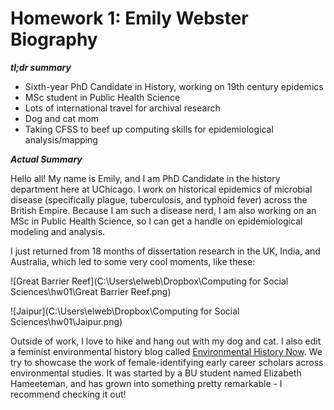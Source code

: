 # Homework 1: Emily Webster Biography

**_tl;dr summary_**

* Sixth-year PhD Candidate in History, working on 19th century epidemics
* MSc student in Public Health Science
* Lots of international travel for archival research
* Dog and cat mom
* Taking CFSS to beef up computing skills for epidemiological analysis/mapping

**_Actual Summary_**

Hello all! My name is Emily, and I am PhD Candidate in the history department here at UChicago. I work on historical epidemics of microbial disease (specifically plague, tuberculosis, and typhoid fever) across the British Empire. Because I am such a disease nerd, I am also working on an MSc in Public Health Science, so I can get a handle on epidemiological modeling and analysis. 

I just returned from 18 months of dissertation research in the UK, India, and Australia, which led to some very cool moments, like these:

![Great Barrier Reef](C:\Users\elweb\Dropbox\Computing for Social Sciences\hw01\Great Barrier Reef.png) 

![Jaipur](C:\Users\elweb\Dropbox\Computing for Social Sciences\hw01\Jaipur.png)


Outside of work, I love to hike and hang out with my dog and cat. I also edit a feminist environmental history blog called [Environmental History Now](https://envhistnow.com/). We try to showcase the work of female-identifying early career scholars across environmental studies. It was started by a BU student named Elizabeth Hameeteman, and has grown into something pretty remarkable - I recommend checking it out! 






